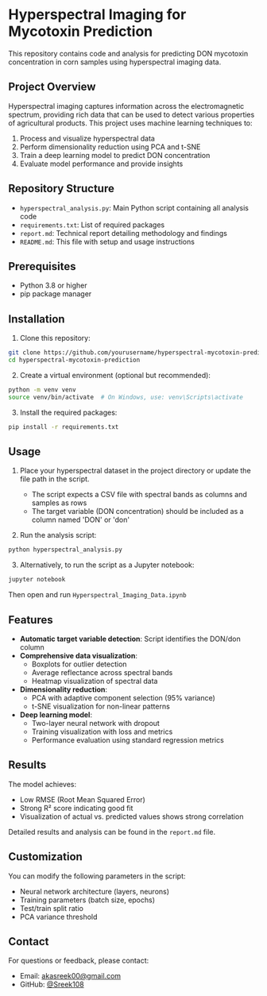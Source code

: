 # Hyperspectral Imaging for Mycotoxin Prediction

This repository contains code and analysis for predicting DON mycotoxin concentration in corn samples using hyperspectral imaging data.

## Project Overview

Hyperspectral imaging captures information across the electromagnetic spectrum, providing rich data that can be used to detect various properties of agricultural products. This project uses machine learning techniques to:

1. Process and visualize hyperspectral data
2. Perform dimensionality reduction using PCA and t-SNE
3. Train a deep learning model to predict DON concentration
4. Evaluate model performance and provide insights

## Repository Structure

- `hyperspectral_analysis.py`: Main Python script containing all analysis code
- `requirements.txt`: List of required packages
- `report.md`: Technical report detailing methodology and findings
- `README.md`: This file with setup and usage instructions

## Prerequisites

- Python 3.8 or higher
- pip package manager

## Installation

1. Clone this repository:
```bash
git clone https://github.com/yourusername/hyperspectral-mycotoxin-prediction.git
cd hyperspectral-mycotoxin-prediction
```

2. Create a virtual environment (optional but recommended):
```bash
python -m venv venv
source venv/bin/activate  # On Windows, use: venv\Scripts\activate
```

3. Install the required packages:
```bash
pip install -r requirements.txt
```

## Usage

1. Place your hyperspectral dataset in the project directory or update the file path in the script.
   - The script expects a CSV file with spectral bands as columns and samples as rows
   - The target variable (DON concentration) should be included as a column named 'DON' or 'don'

2. Run the analysis script:
```bash
python hyperspectral_analysis.py
```

3. Alternatively, to run the script as a Jupyter notebook:
```bash
jupyter notebook
```
Then open and run `Hyperspectral_Imaging_Data.ipynb`

## Features

- **Automatic target variable detection**: Script identifies the DON/don column
- **Comprehensive data visualization**:
  - Boxplots for outlier detection
  - Average reflectance across spectral bands
  - Heatmap visualization of spectral data
- **Dimensionality reduction**:
  - PCA with adaptive component selection (95% variance)
  - t-SNE visualization for non-linear patterns
- **Deep learning model**:
  - Two-layer neural network with dropout
  - Training visualization with loss and metrics
  - Performance evaluation using standard regression metrics

## Results

The model achieves:
- Low RMSE (Root Mean Squared Error)
- Strong R² score indicating good fit
- Visualization of actual vs. predicted values shows strong correlation

Detailed results and analysis can be found in the `report.md` file.

## Customization

You can modify the following parameters in the script:
- Neural network architecture (layers, neurons)
- Training parameters (batch size, epochs)
- Test/train split ratio
- PCA variance threshold

## Contact

For questions or feedback, please contact:
- Email: akasreek00@gmail.com
- GitHub: [@Sreek108](https://github.com/Sreek108)
